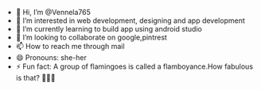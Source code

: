 - 👋 Hi, I’m @Vennela765
- 👀 I’m interested in web development, designing and app development
- 🌱 I’m currently learning to build app using android studio
- 💞️ I’m looking to collaborate on google,pintrest
- 📫 How to reach me through mail 
- 😄 Pronouns: she-her
- ⚡ Fun fact: A group of flamingoes is called a flamboyance.How fabulous is that? 🦩💃🏻

<!---
Vennela765/Vennela765 is a ✨ special ✨ repository because its `README.md` (this file) appears on your GitHub profile.
You can click the Preview link to take a look at your changes.
--->
